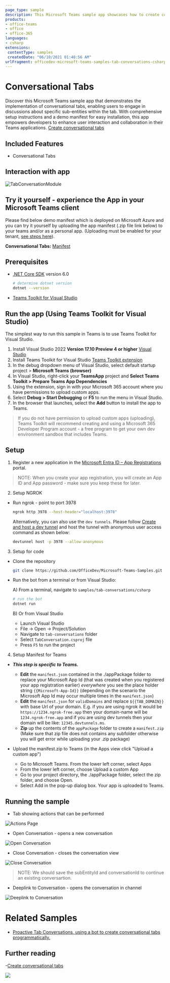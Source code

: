 ```yaml
---
page_type: sample
description: This Microsoft Teams sample app showcases how to create conversational tabs for users to discuss sub-entities within a tab, enhancing collaboration and interaction.
products:
- office-teams
- office
- office-365
languages:
- csharp
extensions:
 contentType: samples
 createdDate: "06/10/2021 01:48:56 AM"
urlFragment: officedev-microsoft-teams-samples-tab-conversations-csharp
---
```


# Conversational Tabs

Discover this Microsoft Teams sample app that demonstrates the implementation of conversational tabs, enabling users to engage in discussions about specific sub-entities within the tab. With comprehensive setup instructions and a demo manifest for easy installation, this app empowers developers to enhance user interaction and collaboration in their Teams applications. [Create conversational tabs](https://docs.microsoft.com/microsoftteams/platform/tabs/how-to/conversational-tabs?view=msteams-client-js-latest#continue-a-conversation)

## Included Features
* Conversational Tabs

## Interaction with app

![TabConversationModule](TabConversation/Images/tabconversationmodule.gif)

## Try it yourself - experience the App in your Microsoft Teams client
Please find below demo manifest which is deployed on Microsoft Azure and you can try it yourself by uploading the app manifest (.zip file link below) to your teams and/or as a personal app. (Uploading must be enabled for your tenant, [see steps here](https://docs.microsoft.com/microsoftteams/platform/concepts/build-and-test/prepare-your-o365-tenant#enable-custom-teams-apps-and-turn-on-custom-app-uploading)).

**Conversational Tabs:** [Manifest](/samples/tab-conversations/csharp/demo-manifest/tab-conversations.zip)

## Prerequisites

- [.NET Core SDK](https://dotnet.microsoft.com/download) version 6.0

  ```bash
  # determine dotnet version
  dotnet --version
  ```
- [Teams Toolkit for Visual Studio](https://learn.microsoft.com/en-us/microsoftteams/platform/toolkit/toolkit-v4/install-teams-toolkit-vs?pivots=visual-studio-v17-7)

## Run the app (Using Teams Toolkit for Visual Studio)

The simplest way to run this sample in Teams is to use Teams Toolkit for Visual Studio.
1. Install Visual Studio 2022 **Version 17.10 Preview 4  or higher** [Visual Studio](https://visualstudio.microsoft.com/downloads/)
1. Install Teams Toolkit for Visual Studio [Teams Toolkit extension](https://learn.microsoft.com/en-us/microsoftteams/platform/toolkit/toolkit-v4/install-teams-toolkit-vs?pivots=visual-studio-v17-7)
1. In the debug dropdown menu of Visual Studio, select default startup project > **Microsoft Teams (browser)**
1. In Visual Studio, right-click your **TeamsApp** project and **Select Teams Toolkit > Prepare Teams App Dependencies**
1. Using the extension, sign in with your Microsoft 365 account where you have permissions to upload custom apps.
1. Select **Debug > Start Debugging** or **F5** to run the menu in Visual Studio.
1. In the browser that launches, select the **Add** button to install the app to Teams.
> If you do not have permission to upload custom apps (uploading), Teams Toolkit will recommend creating and using a Microsoft 365 Developer Program account - a free program to get your own dev environment sandbox that includes Teams.

## Setup
1. Register a new application in the [Microsoft Entra ID – App Registrations](https://go.microsoft.com/fwlink/?linkid=2083908) portal.

> NOTE: When you create your app registration, you will create an App ID and App password - make sure you keep these for later.

2. Setup NGROK
 - Run ngrok - point to port 3978

   ```bash
   ngrok http 3978 --host-header="localhost:3978"
   ```  

   Alternatively, you can also use the `dev tunnels`. Please follow [Create and host a dev tunnel](https://learn.microsoft.com/en-us/azure/developer/dev-tunnels/get-started?tabs=windows) and host the tunnel with anonymous user access command as shown below:

   ```bash
   devtunnel host -p 3978 --allow-anonymous
   ```

3. Setup for code

- Clone the repository

    ```bash
    git clone https://github.com/OfficeDev/Microsoft-Teams-Samples.git
    ```
- Run the bot from a terminal or from Visual Studio:

  A) From a terminal, navigate to `samples/tab-conversations/csharp`

  ```bash
  # run the bot
  dotnet run
  ```
  B) Or from Visual Studio
     - Launch Visual Studio
     - File -> Open -> Project/Solution
     - Navigate to `tab-conversations` folder
     - Select `TabConversation.csproj` file
     - Press `F5` to run the project

4. Setup Manifest for Teams
- __*This step is specific to Teams.*__
    - **Edit** the `manifest.json` contained in the ./appPackage folder to replace your Microsoft App Id (that was created when you registered your app registration earlier) *everywhere* you see the place holder string `{{Microsoft-App-Id}}` (depending on the scenario the Microsoft App Id may occur multiple times in the `manifest.json`)
    - **Edit** the `manifest.json` for `validDomains` and replace `${{TAB_DOMAIN}}` with base Url of your domain. E.g. if you are using ngrok it would be `https://1234.ngrok-free.app` then your domain-name will be `1234.ngrok-free.app` and if you are using dev tunnels then your domain will be like: `12345.devtunnels.ms`.
    - **Zip** up the contents of the `appPackage` folder to create a `manifest.zip` (Make sure that zip file does not contains any subfolder otherwise you will get error while uploading your .zip package)

- Upload the manifest.zip to Teams (in the Apps view click "Upload a custom app")
   - Go to Microsoft Teams. From the lower left corner, select Apps
   - From the lower left corner, choose Upload a custom App
   - Go to your project directory, the ./appPackage folder, select the zip folder, and choose Open.
   - Select Add in the pop-up dialog box. Your app is uploaded to Teams.

## Running the sample

- Tab showing actions that can be performed

![Actions Page](TabConversation/Images/sampleaction.png)

- Open Conversation - opens a new conversation

![Open Conversation](TabConversation/Images/continues.png)

- Close Conversation - closes the conversation view

![Close Conversation](TabConversation/Images/closes.png)


> NOTE: We should save the subEntityId and conversationId to continue an existing conversartion.
- Deeplink to Conversation - opens the conversation in channel

![Deeplink to Conversation](TabConversation/images/deeplink.png)

# Related Samples
- [Proactive Tab Conversations, using a bot to create conversational tabs programmatically.](.\\..\\..\\bot-tab-conversations\csharp\README.md)

## Further reading

-[Create conversational tabs](https://learn.microsoft.com/microsoftteams/platform/tabs/how-to/conversational-tabs)



<img src="https://pnptelemetry.azurewebsites.net/microsoft-teams-samples/samples/tab-conversations-csharp" />